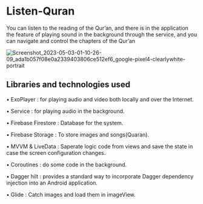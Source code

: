 # Listen-Quran
You can listen to the reading of the Qur’an, and there is in the application the feature of playing sound in the background through the service, and you can navigate and control the chapters of the Qur’an

![Screenshot_2023-05-03-01-10-26-09_ada1b057f08e0a2339403806ce512ef6_google-pixel4-clearlywhite-portrait](https://user-images.githubusercontent.com/82248336/236012679-5cbff906-9526-4152-b63b-0045a2e1fd26.jpg)

## Libraries and technologies used

•	ExoPlayer : for playing audio and video both locally and over the Internet.

•	Service : for playing audio in the background.

•	Firebase Firestore : Database for the system.

•	Firebase Storage : To store images and songs(Quaran).

•	MVVM & LiveData : Saperate logic code from views and save the state in case the screen configuration changes.

•	Coroutines : do some code in the background.

•	Dagger hilt : provides a standard way to incorporate Dagger dependency injection into an Android application.

•	Glide : Catch images and load them in imageView.
